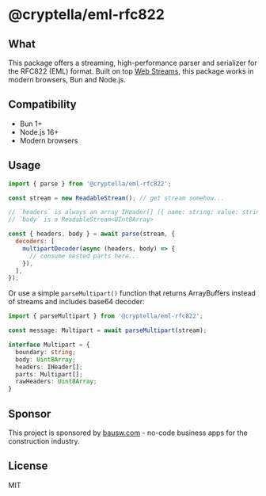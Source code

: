 # @cryptella/eml-rfc822


## What

This package offers a streaming, high-performance parser and serializer for the RFC822 (EML) format. Built on top [Web Streams](https://developer.mozilla.org/en-US/docs/Web/API/Streams_API), this package works in modern browsers, Bun and Node.js.

## Compatibility

- Bun 1+
- Node.js 16+
- Modern browsers

## Usage

```js
import { parse } from '@cryptella/eml-rfc822';

const stream = new ReadableStream(); // get stream somehow...

// `headers` is always an array IHeader[] ({ name: string; value: string; params?: Record<string, string> }[])
// `body` is a ReadableStream<UInt8Array>

const { headers, body } = await parse(stream, {
  decoders: [
    multipartDecoder(async (headers, body) => {
      // consume nested parts here...
    }),
  ],
});
```

Or use a simple `parseMultipart()` function that returns ArrayBuffers instead of streams and includes base64 decoder:

```ts
import { parseMultipart } from '@cryptella/eml-rfc822';

const message: Multipart = await parseMultipart(stream);
```

```ts
interface Multipart = {
  boundary: string;
  body: Uint8Array;
  headers: IHeader[];
  parts: Multipart[];
  rawHeaders: Uint8Array;
}
```

## Sponsor

This project is sponsored by [bausw.com](https://bausw.com/) - no-code business apps for the construction industry.

## License

MIT
